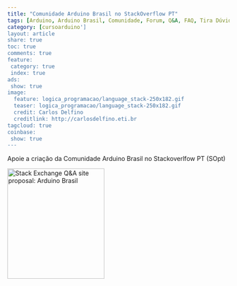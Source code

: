 ```yaml
---
title: "Comunidade Arduino Brasil no StackOverflow PT" 
tags: [Arduino, Arduino Brasil, Comunidade, Forum, Q&A, FAQ, Tira Dúvidas, Expert, UNO, Mega, DUE, Yun, Galileu, Maker, Projetos, Hobby, Eletronica, Engenharia, Eletronica, Resistor, Transistor, Diodo, LED, AVR, ARM, GCC]
category: [cursoarduino']
layout: article
share: true
toc: true
comments: true
feature:
 category: true
 index: true
ads: 
 show: true
image:
  feature: logica_programacao/language_stack-250x182.gif
  teaser: logica_programacao/language_stack-250x182.gif
  credit: Carlos Delfino
  creditlink: http://carlosdelfino.eti.br
tagcloud: true
coinbase:
 show: true
--- 
```


Apoie a criação da Comunidade Arduino Brasil no Stackoverlfow PT (SOpt)

<!--more-->

<a href="http://area51.stackexchange.com/proposals/87631/arduino-brasil?referrer=ZFjNfNER8wvSbb9C1niOqg2"><img src="http://area51.stackexchange.com/ads/proposal/87631.png" width="220" height="250" alt="Stack Exchange Q&A site proposal: Arduino Brasil" /></a>
